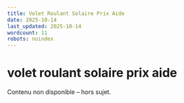 ```yaml
---
title: Volet Roulant Solaire Prix Aide
date: 2025-10-14
last_updated: 2025-10-14
wordcount: 11
robots: noindex
---
```


# volet roulant solaire prix aide

Contenu non disponible – hors sujet.